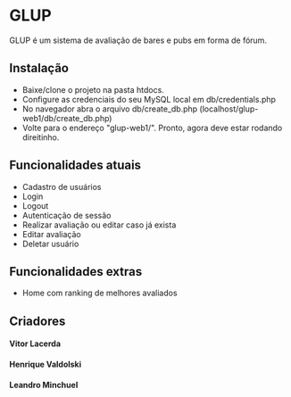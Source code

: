 # GLUP

GLUP é um sistema de avaliação de bares e pubs em forma de fórum.

## Instalação

- Baixe/clone o projeto na pasta htdocs.
- Configure as credenciais do seu MySQL local em db/credentials.php
- No navegador abra o arquivo db/create_db.php (localhost/glup-web1/db/create_db.php)
- Volte para o endereço "glup-web1/". Pronto, agora deve estar rodando direitinho.

## Funcionalidades atuais

- Cadastro de usuários
- Login
- Logout
- Autenticação de sessão
- Realizar avaliação ou editar caso já exista
- Editar avaliação
- Deletar usuário

## Funcionalidades extras
- Home com ranking de melhores avaliados

## Criadores
#### Vitor Lacerda
#### Henrique Valdolski
#### Leandro Minchuel
